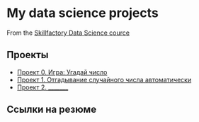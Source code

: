# My data science projects
From the [Skillfactory Data Science cource](https://skillfactory.ru/data-scientist)

## Проекты

* [Проект 0. Игра: Угадай число](https://github.com/m245942/Sf_project/tree/master/Project_0)
* [Проект 1. Отгадывание случайного числа автоматически](https://github.com/m245942/Sf_project/tree/master/Project_1)
* [Проект 2. _______](______)

## Ссылки на резюме